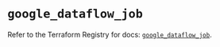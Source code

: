 # `google_dataflow_job`

Refer to the Terraform Registry for docs: [`google_dataflow_job`](https://registry.terraform.io/providers/hashicorp/google/5.18.0/docs/resources/dataflow_job).
